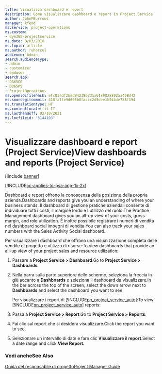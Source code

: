 ```yaml
---
title: Visualizza dashboard e report
description: Come visualizzare dashboard e report in Project Service
author: JohnPBurrows
manager: kfend
ms.service: project-operations
ms.custom:
- dyn365-projectservice
ms.date: 8/03/2018
ms.topic: article
ms.author: ruhercul
audience: Admin
search.audienceType:
- admin
- customizer
- enduser
search.app:
- D365CE
- D365PS
- ProjectOperations
ms.openlocfilehash: efc03adf2bad942386731a6189828802aa468d42
ms.sourcegitcommit: 418fa1fe9d605b8faccc2d5dee1b04b4e753f194
ms.translationtype: HT
ms.contentlocale: it-IT
ms.lasthandoff: 02/10/2021
ms.locfileid: "5144103"
---
```

# <a name="view-dashboards-and-reports-project-service"></a><span data-ttu-id="c79c6-103">Visualizzare dashboard e report (Project Service)</span><span class="sxs-lookup"><span data-stu-id="c79c6-103">View dashboards and reports (Project Service)</span></span>

[!include [banner](../includes/psa-now-project-operations.md)]

[!INCLUDE[cc-applies-to-psa-app-1x-2x](../includes/cc-applies-to-psa-app-1x-2x.md)]

<span data-ttu-id="c79c6-104">Dashboard e report offrono la conoscenza della posizione della propria azienda.</span><span class="sxs-lookup"><span data-stu-id="c79c6-104">Dashboards and reports give you an understanding of where your business stands.</span></span> <span data-ttu-id="c79c6-105">Il dashboard di gestione pratiche aziendali consente di individuare tutti i costi, il margine lordo e l'utilizzo del ruolo.</span><span class="sxs-lookup"><span data-stu-id="c79c6-105">The Practice Management dashboard gives you an all-up view of your costs, gross margin, and role utilization.</span></span> <span data-ttu-id="c79c6-106">È inoltre possibile registrare i numeri di vendita nel dashboard social impegni di vendita.</span><span class="sxs-lookup"><span data-stu-id="c79c6-106">You can also track your sales numbers with the Sales Activity Social dashboard.</span></span>  
  
 <span data-ttu-id="c79c6-107">Per visualizzare i dashboard che offrono una visualizzazione completa delle vendite di progetto e utilizzo di risorse:</span><span class="sxs-lookup"><span data-stu-id="c79c6-107">To view dashboards that provide an all-up view of your project sales and resource utilization:</span></span>  
  
1. <span data-ttu-id="c79c6-108">Passare a **Project Service > Dashboard**.</span><span class="sxs-lookup"><span data-stu-id="c79c6-108">Go to **Project Service > Dashboards**.</span></span>  
  
2. <span data-ttu-id="c79c6-109">Nella barra sulla parte superiore dello schermo, seleziona la freccia in giù accanto a **Dashboards** e seleziona il dashboard da visualizzare.</span><span class="sxs-lookup"><span data-stu-id="c79c6-109">In the bar across the top of the screen, select the down arrow next to **Dashboards** and select the dashboard you want to see.</span></span>  
  
   <span data-ttu-id="c79c6-110">Per visualizzare i report di [!INCLUDE[pn_project_service_auto](../includes/pn-project-service-auto.md)]:</span><span class="sxs-lookup"><span data-stu-id="c79c6-110">To view [!INCLUDE[pn_project_service_auto](../includes/pn-project-service-auto.md)] reports:</span></span>  
  
3. <span data-ttu-id="c79c6-111">Passa a **Project Service > Report**.</span><span class="sxs-lookup"><span data-stu-id="c79c6-111">Go to **Project Service > Reports**.</span></span>  
  
4. <span data-ttu-id="c79c6-112">Fai clic sul report che si desidera visualizzare.</span><span class="sxs-lookup"><span data-stu-id="c79c6-112">Click the report you want to see.</span></span>  
  
5. <span data-ttu-id="c79c6-113">Selezionare un intervallo di date e fare clic **Visualizzare il report**.</span><span class="sxs-lookup"><span data-stu-id="c79c6-113">Select a date range and click **View Report**.</span></span>  
  
### <a name="see-also"></a><span data-ttu-id="c79c6-114">Vedi anche</span><span class="sxs-lookup"><span data-stu-id="c79c6-114">See Also</span></span>  
 [<span data-ttu-id="c79c6-115">Guida del responsabile di progetto</span><span class="sxs-lookup"><span data-stu-id="c79c6-115">Project Manager Guide</span></span>](../psa/project-manager-guide.md)
